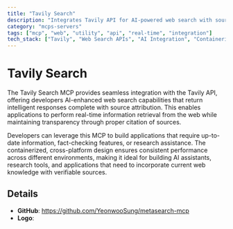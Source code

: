 ```yaml
---
title: "Tavily Search"
description: "Integrates Tavily API for AI-powered web search with source citations. Enables developers to access real-time information retrieval in applications."
category: "mcps-servers"
tags: ["mcp", "web", "utility", "api", "real-time", "integration"]
tech_stack: ["Tavily", "Web Search APIs", "AI Integration", "Containerization", "Cross-platform Development"]
---
```


# Tavily Search

The Tavily Search MCP provides seamless integration with the Tavily API, offering developers AI-enhanced web search capabilities that return intelligent responses complete with source attribution. This enables applications to perform real-time information retrieval from the web while maintaining transparency through proper citation of sources.

Developers can leverage this MCP to build applications that require up-to-date information, fact-checking features, or research assistance. The containerized, cross-platform design ensures consistent performance across different environments, making it ideal for building AI assistants, research tools, and applications that need to incorporate current web knowledge with verifiable sources.

## Details

- **GitHub**: https://github.com/YeonwooSung/metasearch-mcp
- **Logo**: 

